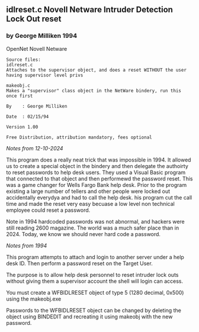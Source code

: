 ## idlreset.c Novell Netware Intruder Detection Lock Out reset
### by George Milliken 1994
OpenNet Novell Netware 
```
Source files: 
idlreset.c
Attaches to the supervisor object, and does a reset WITHOUT the user having supervisor level privs

makeobj.c
Makes a "supervisor" class object in the NetWare bindery, run this once first

By    : George Milliken

Date  : 02/15/94

Version 1.00

Free Distribution, attribution mandatory, fees optional
```

_Notes from 12-10-2024_

This program does a really neat trick that was impossible in 1994. It allowed us to create a special object in the bindery and then delegate the authoirty to reset passwords to help desk users. They used a Visual Basic program that connected to that object and then performewd the password reset. This was a game changer for Wells Fargo Bank help desk. Prior to the program existing a large number of tellers and other people were locked out accidentally everydya and had to call the help desk. his program cut the call time and made the reset very easy becuase a low level non technical employee could reset a password.

Note in 1994 hardcoded passwords was not abnormal, and hackers were still reading 2600 magazine. The world was a much safer place than in 2024. Today, we know we should never hard code a password.

_Notes from 1994_

This program attempts to attach and login to another server under a
help desk ID.  Then perform a password reset on the Target User.

The purpose is to allow help desk personnel to reset intruder lock
outs without giving them a supervisor account the shell will login
can access.

You must create a WFBIDLRESET object of type 5 (1280 decimal, 0x500)
using the makeobj.exe

Passwords to the WFBIDLRESET object can be changed by deleting the
object using BINDEDIT and recreating it using makeobj with the new
password.
